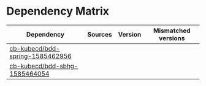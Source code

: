 # Dependency Matrix

Dependency | Sources | Version | Mismatched versions
---------- | ------- | ------- | -------------------
[cb-kubecd/bdd-spring-1585462956](https://github.com/cb-kubecd/bdd-spring-1585462956.git) |  | []() | 
[cb-kubecd/bdd-sbhg-1585464054](https://github.com/cb-kubecd/bdd-sbhg-1585464054.git) |  | []() | 
